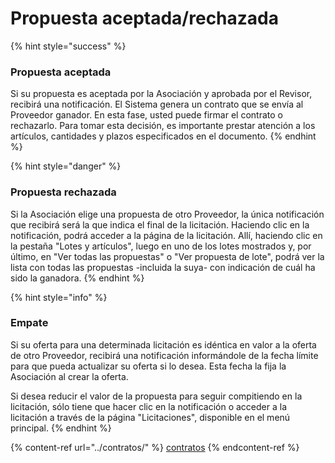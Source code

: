 # Propuesta aceptada/rechazada

{% hint style="success" %}
### Propuesta aceptada

Si su propuesta es aceptada por la Asociación y aprobada por el Revisor, recibirá una notificación. El Sistema genera un contrato que se envía al Proveedor ganador. En esta fase, usted puede firmar el contrato o rechazarlo. Para tomar esta decisión, es importante prestar atención a los artículos, cantidades y plazos especificados en el documento.
{% endhint %}

{% hint style="danger" %}
### Propuesta rechazada

Si la Asociación elige una propuesta de otro Proveedor, la única notificación que recibirá será la que indica el final de la licitación. Haciendo clic en la notificación, podrá acceder a la página de la licitación. Allí, haciendo clic en la pestaña "Lotes y artículos", luego en uno de los lotes mostrados y, por último, en "Ver todas las propuestas" o "Ver propuesta de lote", podrá ver la lista con todas las propuestas -incluida la suya- con indicación de cuál ha sido la ganadora.
{% endhint %}

{% hint style="info" %}
### Empate

Si su oferta para una determinada licitación es idéntica en valor a la oferta de otro Proveedor, recibirá una notificación informándole de la fecha límite para que pueda actualizar su oferta si lo desea. Esta fecha la fija la Asociación al crear la oferta.&#x20;

Si desea reducir el valor de la propuesta para seguir compitiendo en la licitación, sólo tiene que hacer clic en la notificación o acceder a la licitación a través de la página "Licitaciones", disponible en el menú principal.
{% endhint %}

{% content-ref url="../contratos/" %}
[contratos](../contratos/)
{% endcontent-ref %}
